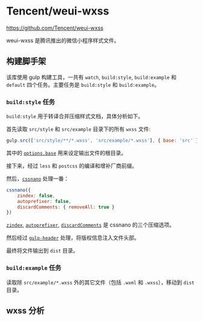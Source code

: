 # Tencent/weui-wxss

https://github.com/Tencent/weui-wxss

weui-wxss 是腾讯推出的微信小程序样式文件。

## 构建脚手架

该库使用 gulp 构建工具，一共有 `watch`, `build:style`, `build:example` 和 `default` 四个任务。主要任务是 `build:style` 和 `build:example`。

### `build:style` 任务

`build:style` 用于转译合并压缩样式文档，具体分析如下。

首先读取 `src/style` 和 `src/example` 目录下的所有 `wxss` 文件:

```js
gulp.src(['src/style/**/*.wxss', 'src/example/*.wxss'], { base: 'src' })
```

其中的 [`options.base`](https://github.com/gulpjs/gulp/blob/master/docs/API.md#optionsbase) 用来设定输出文件的根目录。

接下来，经过 `less` 和 `postcss` 的编译和增补厂商前缀。

然后，[`cssnano`](http://cssnano.co/) 处理一番：

```js
cssnano({
    zindex: false,
    autoprefixer: false,
    discardComments: { removeAll: true }
})
```

[`zindex`](http://cssnano.co/optimisations/zindex/), [`autoprefixer`](http://cssnano.co/optimisations/autoprefixer/), [`discardComments`](http://cssnano.co/optimisations/discardcomments/) 是 cssnano 的三个压缩选项。

然后经过 [`gulp-header`](https://github.com/tracker1/gulp-header) 处理，将版权信息注入文件头部。

最终将文件输出到 `dist` 目录。

### `build:example` 任务

读取除 `src/example/*.wxss` 外的其它文件（包括 `.wxml` 和 `.wxss`），移动到 `dist` 目录。

## wxss 分析